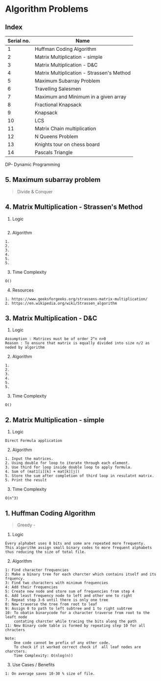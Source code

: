 # Algorithm Problems

## Index

| Serial no. | Name                                      |
|------------|-------------------------------------------|
| 1          | Huffman Coding Algorithm                  |
| 2          | Matrix Multiplication - simple            |
| 3          | Matrix Multiplication - D&C               |
| 4          | Matrix Multiplication - Strassen's Method |
| 5          | Maximum Subarray Problem                  |
| 6          | Travelling Salesmen                       |
| 7          | Maximum and Minimum in a given array      |
| 8          | Fractional Knapsack                       |
| 9          | Knapsack                                  |
| 10         | LCS                                       |
| 11         | Matrix Chain multiplication               |
| 12         | N Queens Problem                          |
| 13         | Knights tour on chess board               |
| 14         | Pascals Triangle                          |

DP- Dynamic Programming

## 5. Maximum subarray problem

> Divide & Conquer

## 4. Matrix Multiplication - Strassen's Method

1. Logic

```

```

2. Algorithm

```
1. 
2. 
3. 
4. 
5. 
5. 
```

3. Time Complexity

```
O()
```

4. Resources

```
1. https://www.geeksforgeeks.org/strassens-matrix-multiplication/
2. https://en.wikipedia.org/wiki/Strassen_algorithm
```

## 3. Matrix Multiplication - D&C

1. Logic

```
Assumption : Matrices must be of order 2^n n>0
Reason : To ensure that matrix is equally divided into size n/2 as neded by algorithm
```

2. Algorithm

```
1. 
2. 
3. 
4. 
5. 
5. 
```

3. Time Complexity

```
O()
```

## 2. Matrix Multiplication - simple

1. Logic

```
Direct Formula application
```

2. Algorithm

```
1. Input the matrices.
2. Using double for loop to iterate through each element.
3. Use third for loop inside double loop to apply formula.
4. Sum of (mat1[i][k] + mat[k][j])
5. Store the sum after completion of third loop in resulatnt matrix.
5. Print the result
```

3. Time Complexity

```
O(n^3)
```

## 1. Huffman Coding Algorithm

> Greedy -

1. Logic

```
Every alphabet uses 8 bits and some are repeated more frequenty.
This algorithm assign small binary codes to more frequent alphabets thus reducing the size of total file.
```

2. Algorithm

```
1: Find character frequencies
2: Make a binary tree for each charcter which contains itself and its frquency.
3: Find two characters with minimum frequencies
4: Add their frequencies
5: Create new node and store sum of frequencies from step 4
6. Add least frequency node to left and other one to right
7. Repeat step 3-6 until there is only one tree
8: Now traverse the tree from root to leaf
9: Assign 0 to path to left subtree and 1 to right subtree
10: To obatin binarycode for a character traverse from root to the leaft node 
    contating charcter while tracing the bits along the path
11: New Binary code table is formed by repeating step 10 for all chracters

Note:
    One code cannot be prefix of any other code.
    To check if it worked correct check if  all leaf nodes are charcters.
    Time Complexity: O(nlog(n))
```

3. Use Cases / Benefits

```
1: On average saves 10-30 % size of file.
```

